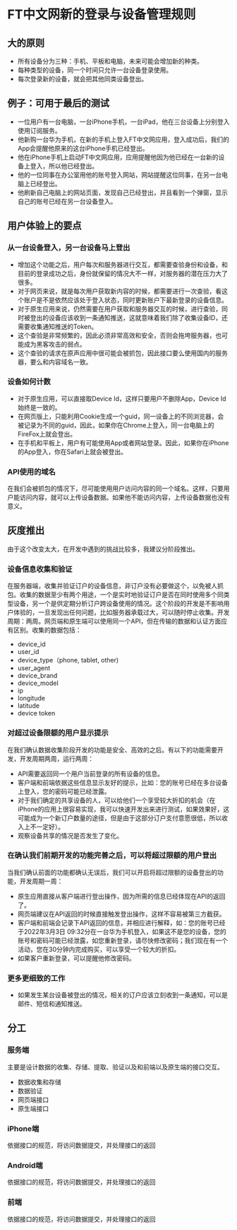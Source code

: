 # FT中文网新的登录与设备管理规则

## 大的原则
- 所有设备分为三种：手机、平板和电脑，未来可能会增加新的种类。
- 每种类型的设备，同一个时间只允许一台设备登录使用。
- 每次登录新的设备，就会把其他同类设备登出。

## 例子：可用于最后的测试
- 一位用户有一台电脑，一台iPhone手机，一台iPad，他在三台设备上分别登入使用订阅服务。
- 他新购一台华为手机，在新的手机上登入FT中文网应用，登入成功后，我们的App会提醒他原来的这台iPhone手机已经登出。
- 他在iPhone手机上启动FT中文网应用，应用提醒他因为他已经在一台新的设备上登入，所以他已经登出。
- 他的一位同事在办公室用他的账号登入网站，网站提醒这位同事，在另一台电脑上已经登出。
- 他刷新自己电脑上的网站页面，发现自己已经登出，并且看到一个弹窗，显示自己的账号已经在另一台设备登入。

## 用户体验上的要点
### 从一台设备登入，另一台设备马上登出
- 增加这个功能之后，用户每次和服务器进行交互，都需要查验身份和设备，和目前的登录成功之后，身份就保留的情况大不一样，对服务器的潜在压力大了很多。
- 对于网页来说，就是每次用户获取新内容的时候，都需要进行一次查验，看这个账户是不是依然应该处于登入状态，同时更新账户下最新登录的设备信息。
- 对于原生应用来说，仍然需要在用户获取和服务器交互的时候，进行查验，同时被登出的设备应该收到一条通知推送，这就意味着我们除了收集设备ID，还需要收集通知推送的Token。
- 这个查验是非常频繁的，因此必须非常高效和安全，否则会拖垮服务器，也可能成为黑客攻击的弱点。
- 这个查验的请求在原声应用中很可能会被抓包，因此接口要么使用国内的服务器，要么和内容域名一致。

### 设备如何计数
- 对于原生应用，可以直接取Device Id，这样只要用户不删除App，Device Id始终是一致的。
- 在网页版上，只能利用Cookie生成一个guid，同一设备上的不同浏览器，会被记录为不同的guid，因此，如果你在Chrome上登入，同一台电脑上的FireFox上就会登出。
- 在手机和平板上，用户有可能使用App或者网站登录。因此，如果你在iPhone的App登入，你在Safari上就会被登出。

### API使用的域名
在我们会被抓包的情况下，尽可能使用用户访问内容的同一个域名。这样，只要用户能访问内容，就可以上传设备数据。如果他不能访问内容，上传设备数据也没有意义。

## 灰度推出
由于这个改变太大，在开发中遇到的挑战比较多，我建议分阶段推出。

### 设备信息收集和验证
在服务器端，收集并验证订户的设备信息，非订户没有必要做这个，以免被人抓包。收集的数据至少有两个用途，一个是实时地验证订户是否在同时使用多个同类型设备，另一个是供定期分析订户跨设备使用的情况。这个阶段的开发是不影响用户体验的，一旦发现出任何问题，比如服务器承载过大，可以随时停止收集。开发周期：两周。网页端和原生端可以使用同一个API，但在传输的数据和认证方面应有区别。收集的数据包括：
- device_id
- user_id
- device_type（phone, tablet, other)
- user_agent
- device_brand
- device_model
- ip
- longitude 
- latitude
- device token

### 对超过设备限额的用户显示提示
在我们确认数据收集阶段开发的功能是安全、高效的之后。有以下的功能需要开发，开发周期两周，运行两周：
- API需要返回同一个用户当前登录的所有设备的信息。
- 客户端和前端依据这些信息显示友好的提示，比如：您的账号已经在多台设备上登入，您的密码可能已经泄露。
- 对于我们确定的共享设备的人，可以给他们一个享受较大折扣的机会（在iPhone的应用上很容易实现，我可以快速开发出来进行测试，如果效果好，这可能成为一个新订户数量的途径，但是由于这部分订户支付意愿很低，所以收入上不一定好）。
- 观察设备共享的情况是否发生了变化。

### 在确认我们前期开发的功能完善之后，可以将超过限额的用户登出
当我们确认前面的功能都确认无误后，我们可以开启将超过限额的设备登出的功能，开发周期一周：
- 原生应用直接从客户端进行登出操作，因为所需的信息已经体现在API的返回了。
- 网页端建议在API返回的时候直接触发登出操作，这样不容易被第三方截获。
- 客户端和前端会记录下API返回的信息，并相应进行解释，如：您的账号已经于2022年3月3日 09:32分在一台华为手机登入，如果这不是您的设备，您的账号和密码可能已经泄露，如您重新登录，请尽快修改密码；我们现在有一个活动，您在30分钟内完成购买，可以享受一个较大的折扣。
- 如果客户重新登录，可以提醒他修改密码。

### 更多更细致的工作
- 如果发生某台设备被登出的情况，相关的订户应该立刻收到一条通知，可以是邮件、短信和通知推送。

## 分工

### 服务端
主要是设计数据的收集、存储、提取、验证以及和前端以及原生端的接口交互。
- 数据收集和存储
- 数据验证
- 网页端接口
- 原生端接口

### iPhone端
依据接口的规范，将访问数据提交，并处理接口的返回

### Android端
依据接口的规范，将访问数据提交，并处理接口的返回

### 前端
依据接口的规范，将访问数据提交，并处理接口的返回

